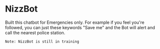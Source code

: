 # NizzBot
 Built this chatbot for Emergencies only.
    For example if you feel you're followed, you can just these keywords "Save me" and the Bot will alert and call the nearest police station.

    Note: NizzBot is still in training

